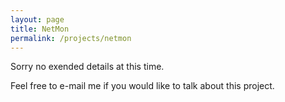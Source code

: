 ```yaml
---
layout: page
title: NetMon
permalink: /projects/netmon
---
```


Sorry no exended details at this time.

Feel free to e-mail me if you would like to talk about this project.